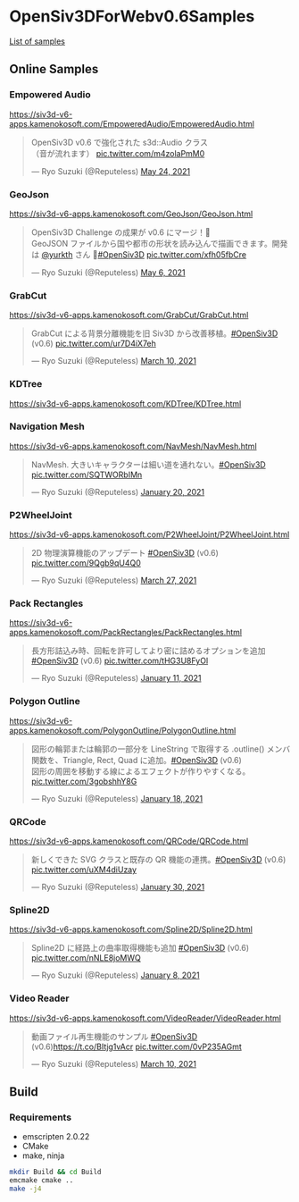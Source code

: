 # OpenSiv3DForWebv0.6Samples

[List of samples](https://siv3d-v6-apps.kamenokosoft.com/tests.html)

## Online Samples

### Empowered Audio

<https://siv3d-v6-apps.kamenokosoft.com/EmpoweredAudio/EmpoweredAudio.html>

<blockquote class="twitter-tweet"><p lang="ja" dir="ltr">OpenSiv3D v0.6 で強化された s3d::Audio クラス<br>（音が流れます） <a href="https://t.co/m4zolaPmM0">pic.twitter.com/m4zolaPmM0</a></p>&mdash; Ryo Suzuki (@Reputeless) <a href="https://twitter.com/Reputeless/status/1396837204597481479?ref_src=twsrc%5Etfw">May 24, 2021</a></blockquote>

### GeoJson

<https://siv3d-v6-apps.kamenokosoft.com/GeoJson/GeoJson.html>

<blockquote class="twitter-tweet"><p lang="ja" dir="ltr">OpenSiv3D Challenge の成果が v0.6 にマージ！🎉<br>GeoJSON ファイルから国や都市の形状を読み込んで描画できます。開発は <a href="https://twitter.com/yurkth?ref_src=twsrc%5Etfw">@yurkth</a> さん 🏅<a href="https://twitter.com/hashtag/OpenSiv3D?src=hash&amp;ref_src=twsrc%5Etfw">#OpenSiv3D</a> <a href="https://t.co/xfh05fbCre">pic.twitter.com/xfh05fbCre</a></p>&mdash; Ryo Suzuki (@Reputeless) <a href="https://twitter.com/Reputeless/status/1390293821338968066?ref_src=twsrc%5Etfw">May 6, 2021</a></blockquote>

### GrabCut

<https://siv3d-v6-apps.kamenokosoft.com/GrabCut/GrabCut.html>

<blockquote class="twitter-tweet"><p lang="ja" dir="ltr">GrabCut による背景分離機能を旧 Siv3D から改善移植。<a href="https://twitter.com/hashtag/OpenSiv3D?src=hash&amp;ref_src=twsrc%5Etfw">#OpenSiv3D</a> (v0.6) <a href="https://t.co/ur7D4iX7eh">pic.twitter.com/ur7D4iX7eh</a></p>&mdash; Ryo Suzuki (@Reputeless) <a href="https://twitter.com/Reputeless/status/1369596024310833152?ref_src=twsrc%5Etfw">March 10, 2021</a></blockquote>

### KDTree

<https://siv3d-v6-apps.kamenokosoft.com/KDTree/KDTree.html>

### Navigation Mesh

<https://siv3d-v6-apps.kamenokosoft.com/NavMesh/NavMesh.html>

<blockquote class="twitter-tweet"><p lang="ja" dir="ltr">NavMesh. 大きいキャラクターは細い道を通れない。<a href="https://twitter.com/hashtag/OpenSiv3D?src=hash&amp;ref_src=twsrc%5Etfw">#OpenSiv3D</a> <a href="https://t.co/SQTWORbIMn">pic.twitter.com/SQTWORbIMn</a></p>&mdash; Ryo Suzuki (@Reputeless) <a href="https://twitter.com/Reputeless/status/1351720508153188352?ref_src=twsrc%5Etfw">January 20, 2021</a></blockquote> 

### P2WheelJoint

<https://siv3d-v6-apps.kamenokosoft.com/P2WheelJoint/P2WheelJoint.html>

<blockquote class="twitter-tweet"><p lang="ja" dir="ltr">2D 物理演算機能のアップデート <a href="https://twitter.com/hashtag/OpenSiv3D?src=hash&amp;ref_src=twsrc%5Etfw">#OpenSiv3D</a> (v0.6) <a href="https://t.co/9Qgb9qU4Q0">pic.twitter.com/9Qgb9qU4Q0</a></p>&mdash; Ryo Suzuki (@Reputeless) <a href="https://twitter.com/Reputeless/status/1375763236981592064?ref_src=twsrc%5Etfw">March 27, 2021</a></blockquote>

### Pack Rectangles

<https://siv3d-v6-apps.kamenokosoft.com/PackRectangles/PackRectangles.html>

<blockquote class="twitter-tweet"><p lang="ja" dir="ltr">長方形詰込み時、回転を許可してより密に詰めるオプションを追加 <a href="https://twitter.com/hashtag/OpenSiv3D?src=hash&amp;ref_src=twsrc%5Etfw">#OpenSiv3D</a> (v0.6) <a href="https://t.co/tHG3U8FyOl">pic.twitter.com/tHG3U8FyOl</a></p>&mdash; Ryo Suzuki (@Reputeless) <a href="https://twitter.com/Reputeless/status/1348610384551235587?ref_src=twsrc%5Etfw">January 11, 2021</a></blockquote>

### Polygon Outline

<https://siv3d-v6-apps.kamenokosoft.com/PolygonOutline/PolygonOutline.html>

<blockquote class="twitter-tweet"><p lang="ja" dir="ltr">図形の輪郭または輪郭の一部分を LineString で取得する .outline() メンバ関数を、Triangle, Rect, Quad に追加。<a href="https://twitter.com/hashtag/OpenSiv3D?src=hash&amp;ref_src=twsrc%5Etfw">#OpenSiv3D</a> (v0.6)<br>図形の周囲を移動する線によるエフェクトが作りやすくなる。 <a href="https://t.co/3gobshhY8G">pic.twitter.com/3gobshhY8G</a></p>&mdash; Ryo Suzuki (@Reputeless) <a href="https://twitter.com/Reputeless/status/1351180993445691394?ref_src=twsrc%5Etfw">January 18, 2021</a></blockquote>

### QRCode

<https://siv3d-v6-apps.kamenokosoft.com/QRCode/QRCode.html>

<blockquote class="twitter-tweet"><p lang="ja" dir="ltr">新しくできた SVG クラスと既存の QR 機能の連携。<a href="https://twitter.com/hashtag/OpenSiv3D?src=hash&amp;ref_src=twsrc%5Etfw">#OpenSiv3D</a> (v0.6) <a href="https://t.co/uXM4diUzay">pic.twitter.com/uXM4diUzay</a></p>&mdash; Ryo Suzuki (@Reputeless) <a href="https://twitter.com/Reputeless/status/1355349452416897027?ref_src=twsrc%5Etfw">January 30, 2021</a></blockquote>

### Spline2D

<https://siv3d-v6-apps.kamenokosoft.com/Spline2D/Spline2D.html>

<blockquote class="twitter-tweet"><p lang="ja" dir="ltr">Spline2D に経路上の曲率取得機能も追加 <a href="https://twitter.com/hashtag/OpenSiv3D?src=hash&amp;ref_src=twsrc%5Etfw">#OpenSiv3D</a> (v0.6) <a href="https://t.co/nNLE8joMWQ">pic.twitter.com/nNLE8joMWQ</a></p>&mdash; Ryo Suzuki (@Reputeless) <a href="https://twitter.com/Reputeless/status/1347359283021664258?ref_src=twsrc%5Etfw">January 8, 2021</a></blockquote>

### Video Reader

<https://siv3d-v6-apps.kamenokosoft.com/VideoReader/VideoReader.html>

<blockquote class="twitter-tweet"><p lang="ja" dir="ltr">動画ファイル再生機能のサンプル <a href="https://twitter.com/hashtag/OpenSiv3D?src=hash&amp;ref_src=twsrc%5Etfw">#OpenSiv3D</a> (v0.6)<a href="https://t.co/BItjg1vAcr">https://t.co/BItjg1vAcr</a> <a href="https://t.co/0vP235AGmt">pic.twitter.com/0vP235AGmt</a></p>&mdash; Ryo Suzuki (@Reputeless) <a href="https://twitter.com/Reputeless/status/1369494347335360520?ref_src=twsrc%5Etfw">March 10, 2021</a></blockquote>

<script async src="https://platform.twitter.com/widgets.js" charset="utf-8"></script>

## Build

### Requirements

- emscripten 2.0.22
- CMake
- make, ninja

```sh
mkdir Build && cd Build
emcmake cmake ..
make -j4
```
